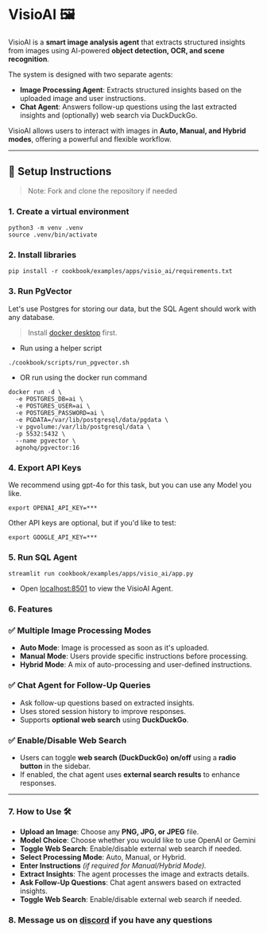 # VisioAI 🖼️
VisioAI is a **smart image analysis agent** that extracts structured insights from images using AI-powered **object detection, OCR, and scene recognition**.

The system is designed with two separate agents:
- **Image Processing Agent**: Extracts structured insights based on the uploaded image and user instructions.
- **Chat Agent**: Answers follow-up questions using the last extracted insights and (optionally) web search via DuckDuckGo.

VisioAI allows users to interact with images in **Auto, Manual, and Hybrid modes**, offering a powerful and flexible workflow.

---

## 🚀 **Setup Instructions**

> Note: Fork and clone the repository if needed

### 1. Create a virtual environment

```shell
python3 -m venv .venv
source .venv/bin/activate
```

### 2. Install libraries

```shell
pip install -r cookbook/examples/apps/visio_ai/requirements.txt
```

### 3. Run PgVector

Let's use Postgres for storing our data, but the SQL Agent should work with any database.

> Install [docker desktop](https://docs.docker.com/desktop/install/mac-install/) first.

- Run using a helper script

```shell
./cookbook/scripts/run_pgvector.sh
```

- OR run using the docker run command

```shell
docker run -d \
  -e POSTGRES_DB=ai \
  -e POSTGRES_USER=ai \
  -e POSTGRES_PASSWORD=ai \
  -e PGDATA=/var/lib/postgresql/data/pgdata \
  -v pgvolume:/var/lib/postgresql/data \
  -p 5532:5432 \
  --name pgvector \
  agnohq/pgvector:16
```

### 4. Export API Keys

We recommend using gpt-4o for this task, but you can use any Model you like.

```shell
export OPENAI_API_KEY=***
```

Other API keys are optional, but if you'd like to test:

```shell
export GOOGLE_API_KEY=***
```

### 5. Run SQL Agent

```shell
streamlit run cookbook/examples/apps/visio_ai/app.py
```

- Open [localhost:8501](http://localhost:8501) to view the VisioAI Agent.

### 6. Features

### ✅ Multiple Image Processing Modes
- **Auto Mode**: Image is processed as soon as it's uploaded.
- **Manual Mode**: Users provide specific instructions before processing.
- **Hybrid Mode**: A mix of auto-processing and user-defined instructions.

### ✅ Chat Agent for Follow-Up Queries
- Ask follow-up questions based on extracted insights.
- Uses stored session history to improve responses.
- Supports **optional web search** using **DuckDuckGo**.

### ✅ Enable/Disable Web Search
- Users can toggle **web search (DuckDuckGo)** **on/off** using a **radio button** in the sidebar.
- If enabled, the chat agent uses **external search results** to enhance responses.

---

### 7. How to Use 🛠

- **Upload an Image**: Choose any **PNG, JPG, or JPEG** file.
- **Model Choice**: Choose whether you would like to use OpenAI or Gemini
- **Toggle Web Search**: Enable/disable external web search if needed.
- **Select Processing Mode**: Auto, Manual, or Hybrid.
- **Enter Instructions** *(if required for Manual/Hybrid Mode).*
- **Extract Insights**: The agent processes the image and extracts details.
- **Ask Follow-Up Questions**: Chat agent answers based on extracted insights.
- **Toggle Web Search**: Enable/disable external web search if needed.

### 8. Message us on [discord](https://agno.link/discord) if you have any questions


